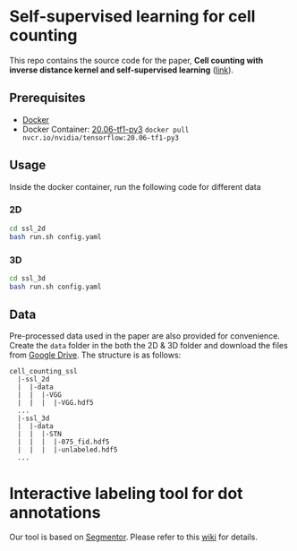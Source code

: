 # Self-supervised learning for cell counting
This repo contains the source code for the paper, **Cell counting with inverse distance kernel and self-supervised learning** ([link](https://link.springer.com/chapter/10.1007/978-3-031-16961-8_1)).

## Prerequisites
- [Docker](https://docs.docker.com/engine/install/)
- Docker Container: [20.06-tf1-py3](https://catalog.ngc.nvidia.com/orgs/nvidia/containers/tensorflow/tags) `docker pull nvcr.io/nvidia/tensorflow:20.06-tf1-py3`

## Usage
Inside the docker container, run the following code for different data
### 2D
```sh
cd ssl_2d
bash run.sh config.yaml
```
### 3D
```sh
cd ssl_3d
bash run.sh config.yaml
```
## Data
Pre-processed data used in the paper are also provided for convenience.
Create the `data` folder in the both the 2D & 3D folder and download the files from [Google Drive](https://drive.google.com/drive/folders/1WUG4VSZ4vktmkTB549Pnpv1pTAm0cFVw?usp=sharing).  The structure is as follows:
```
cell_counting_ssl
  |-ssl_2d
  |  |-data
  |  |  |-VGG
  |  |  |  |-VGG.hdf5
  ...
  |-ssl_3d
  |  |-data
  |  |  |-STN
  |  |  |  |-075_fid.hdf5
  |  |  |  |-unlabeled.hdf5
  ...
```

# Interactive labeling tool for dot annotations 
Our tool is based on [Segmentor](https://github.com/RENCI/Segmentor). Please refer to this [wiki](https://github.com/RENCI/Segmentor/wiki/Dot-Annotation) for details.
